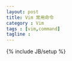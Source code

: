 ```yaml
---
layout: post
title: Vim 常用命令
category : Vim
tags : [vim,command]
tagline : 
---
```

{% include JB/setup %}


